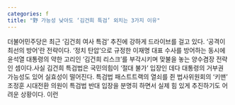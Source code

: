```yaml
---
categories: f
title: "野 가능성 낮아도 ‘김건희 특검’ 외치는 3가지 이유"
---
```

더불어민주당은 최근 ‘김건희 여사 특검’ 추진에 강하게 드라이브를 걸고 있다. ‘공격이 최선의 방어’란 전략이다. ‘정치 탄압’으로 규정한 이재명 대표 수사를 방어하는 동시에 윤석열 대통령의 약한 고리인 ‘김건희 리스크’를 부각시키며 맞불을 놓는 양수겸장 전략인 셈이다.사실 김건희 특검법은 국민의힘이 ‘절대 불가’ 입장인 데다 대통령의 거부권 가능성도 있어 실효성이 떨어진다. 특검법 패스트트랙의 열쇠를 쥔 법사위원회의 ‘키맨’ 조정훈 시대전환 의원이 특검법 반대 입장을 분명히 하면서 실제 힘 있게 추진하기도 어려운 상황이다. 이런